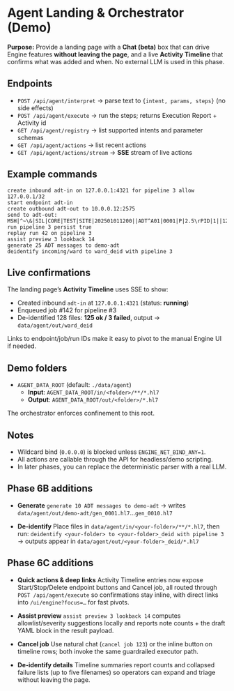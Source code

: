 # Agent Landing & Orchestrator (Demo)

**Purpose:** Provide a landing page with a **Chat (beta)** box that can drive Engine features **without leaving the page**, and a live **Activity Timeline** that confirms what was added and when. No external LLM is used in this phase.

## Endpoints

- `POST /api/agent/interpret` → parse text to `{intent, params, steps}` (no side effects)  
- `POST /api/agent/execute` → run the steps; returns Execution Report + Activity id  
- `GET /api/agent/registry` → list supported intents and parameter schemas  
- `GET /api/agent/actions` → list recent actions  
- `GET /api/agent/actions/stream` → **SSE** stream of live actions

## Example commands

```
create inbound adt-in on 127.0.0.1:4321 for pipeline 3 allow 127.0.0.1/32
start endpoint adt-in
create outbound adt-out to 10.0.0.12:2575
send to adt-out: MSH|^~\&|SIL|CORE|TEST|SITE|202501011200||ADT^A01|0001|P|2.5\rPID|1||12345^^^SIL^MR\r
run pipeline 3 persist true
replay run 42 on pipeline 3
assist preview 3 lookback 14
generate 25 ADT messages to demo-adt
deidentify incoming/ward to ward_deid with pipeline 3
```

## Live confirmations

The landing page’s **Activity Timeline** uses SSE to show:

- Created inbound `adt-in` at `127.0.0.1:4321` (status: **running**)  
- Enqueued job #142 for pipeline #3  
- De-identified 128 files: **125 ok / 3 failed**, output → `data/agent/out/ward_deid`

Links to endpoint/job/run IDs make it easy to pivot to the manual Engine UI if needed.

## Demo folders

- `AGENT_DATA_ROOT` (default: `./data/agent`)  
  - **Input**: `AGENT_DATA_ROOT/in/<folder>/**/*.hl7`  
  - **Output**: `AGENT_DATA_ROOT/out/<folder>/*.hl7`

The orchestrator enforces confinement to this root.

## Notes

- Wildcard bind (`0.0.0.0`) is blocked unless `ENGINE_NET_BIND_ANY=1`.
- All actions are callable through the API for headless/demo scripting.
- In later phases, you can replace the deterministic parser with a real LLM.

## Phase 6B additions

- **Generate**
  `generate 10 ADT messages to demo-adt` → writes `data/agent/out/demo-adt/gen_0001.hl7`…`gen_0010.hl7`

- **De-identify**
  Place files in `data/agent/in/<your-folder>/**/*.hl7`, then run:
  `deidentify <your-folder> to <your-folder>_deid with pipeline 3` → outputs appear in `data/agent/out/<your-folder>_deid/*.hl7`

## Phase 6C additions

- **Quick actions & deep links**
  Activity Timeline entries now expose Start/Stop/Delete endpoint buttons and Cancel job, all routed through `POST /api/agent/execute` so confirmations stay inline, with direct links into `/ui/engine?focus=…` for fast pivots.

- **Assist preview**
  `assist preview 3 lookback 14` computes allowlist/severity suggestions locally and reports note counts + the draft YAML block in the result payload.

- **Cancel job**
  Use natural chat (`cancel job 123`) or the inline button on timeline rows; both invoke the same guardrailed executor path.

- **De-identify details**
  Timeline summaries report counts and collapsed failure lists (up to five filenames) so operators can expand and triage without leaving the page.
